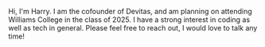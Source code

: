 Hi, I'm Harry.  I am the cofounder of Devitas, and am planning on attending Williams College in the class of 2025.  I have a strong interest in coding as well as tech in general.  Please feel free to reach out, I would love to talk any time!

<!---
harryalbert/harryalbert is a ✨ special ✨ repository because its `README.md` (this file) appears on your GitHub profile.
You can click the Preview link to take a look at your changes.
--->
